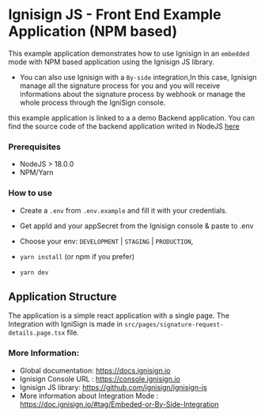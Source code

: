 # Ignisign JS - Front End Example Application (NPM based)

This example application demonstrates how to use Ignisign in an `embedded` mode with NPM based application using the Ignisign JS library.

- You can also use Ignisign with a `By-side` integration,In this case, Ignisign manage all the signature process for you and you will receive informations about the signature process by webhook or manage the whole process through the IgniSign console.

this example application is linked to a a demo Backend application. 
You can find the source code of the backend application writed in NodeJS [here](https://github.com/ignisign/ignisign-node/tree/main/example)

### Prerequisites

- NodeJS > 18.0.0
- NPM/Yarn

### How to use
- Create a `.env` from `.env.example` and fill it with your credentials.

- Get appId and your appSecret from the Ignisign console & paste to .env
- Choose your env: `DEVELOPMENT` | `STAGING` | `PRODUCTION`, 

- `yarn install` (or npm if you prefer)
- `yarn dev` 

## Application Structure
The application is a simple react application with a single page. 
The Integration with IgniSign is made in `src/pages/signature-request-details.page.tsx` file.

### More Information:
- Global documentation: https://docs.ignisign.io
- Ignisign Console URL : https://console.ignisign.io
- Ignisign JS library: https://github.com/ignisign/ignisign-js
- More information about Integration Mode : https://doc.ignisign.io/#tag/Embeded-or-By-Side-Integration



